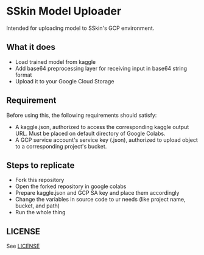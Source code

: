 # SSkin Model Uploader

Intended for uploading model to SSkin's GCP environment.

## What it does

- Load trained model from kaggle
- Add base64 preprocessing layer for receiving input in base64 string format
- Upload it to your Google Cloud Storage

## Requirement

Before using this, the following requirements should satisfy:

- A kaggle.json, authorized to access the corresponding kaggle output URL. Must be placed on default directory of Google Colabs.
- A GCP service account's service key (.json), authorized to upload object to a corresponding project's bucket.

## Steps to replicate

- Fork this repository
- Open the forked repository in google colabs
- Prepare kaggle.json and GCP SA key and place them accordingly
- Change the variables in source code to ur needs (like project name, bucket, and path)
- Run the whole thing


## LICENSE
See [LICENSE](https://github.com/Capstone-2022-C22-PS080/Model-Uploader/blob/main/LICENSE)
